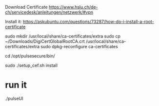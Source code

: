 Download Certificate
https://www.hslu.ch/de-ch/servicedesk/anleitungen/netzwerk/#vpn

Install it:
https://askubuntu.com/questions/73287/how-do-i-install-a-root-certificate

sudo mkdir /usr/local/share/ca-certificates/extra
sudo cp ~/Downloads/DigiCertGlobalRootCA.crt /usr/local/share/ca-certificates/extra
sudo dpkg-reconfigure ca-certificates

cd /opt/pulsesecure/bin/

sudo ./setup_cef.sh install

# run it
./pulseUI
